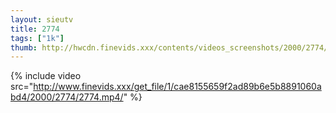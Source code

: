 ```yaml
--- 
layout: sieutv
title: 2774
tags: ["1k"]
thumb: http://hwcdn.finevids.xxx/contents/videos_screenshots/2000/2774/preview.mp4.jpg
---
```

{% include video src="http://www.finevids.xxx/get_file/1/cae8155659f2ad89b6e5b8891060abd4/2000/2774/2774.mp4/" %} 
